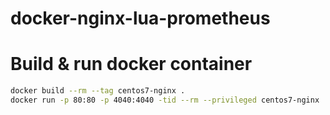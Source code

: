 # docker-nginx-lua-prometheus

# Build & run docker container

```bash
docker build --rm --tag centos7-nginx .
docker run -p 80:80 -p 4040:4040 -tid --rm --privileged centos7-nginx
```
